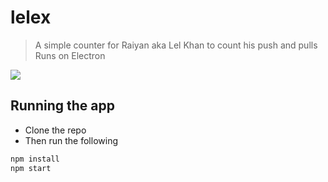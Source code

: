 # lelex
> A simple counter for Raiyan aka Lel Khan to count his push and pulls
> Runs on Electron

<img src="https://6rpyua.bn.files.1drv.com/y4m6ZE9irmXTq2LP4AnwPG4req3SjombKaCAT1CY1TyxWW18X1MO4EVGsQNlemChyb9YSSpzh7pa0of1V_xRRA4s0e1N5w-ZoaxH01rISpknVMT5gzeySLmOMN58SZfHdY9NsYMTitl2nyzQ5gSIIMfLBhxuIPMolIxNPVD_4PSF9g1mkHz0jeyI8l7cCGhjbUb?width=774&height=299&cropmode=none"/>

## Running the app
- Clone the repo
- Then run the following

```bash
npm install
npm start
```

